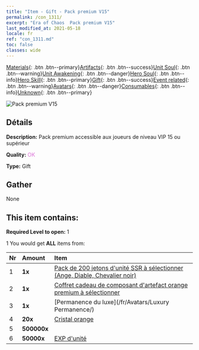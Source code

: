 ```yaml
---
title: "Item - Gift - Pack premium V15"
permalink: /con_1311/
excerpt: "Era of Chaos  Pack premium V15"
last_modified_at: 2021-05-18
locale: fr
ref: "con_1311.md"
toc: false
classes: wide
---
```

 [Materials](/ItemsFR/){: .btn .btn--primary}[Artifacts](/ItemsFR/Artifacts/){: .btn .btn--success}[Unit Soul](/ItemsFR/UnitSoul/){: .btn .btn--warning}[Unit Awakening](/ItemsFR/UnitAwakening/){: .btn .btn--danger}[Hero Soul](/ItemsFR/HeroSoul/){: .btn .btn--info}[Hero Skill](/ItemsFR/HeroSkill/){: .btn .btn--primary}[Gift](/ItemsFR/Gift/){: .btn .btn--success}[Event related](/ItemsFR/Events/){: .btn .btn--warning}[Avatars](/ItemsFR/Avatars/){: .btn .btn--danger}[Consumables](/ItemsFR/Consumables/){: .btn .btn--info}[Unknown](/ItemsFR/Unknown/){: .btn .btn--primary}

 ![Pack premium V15](/images/t/i_905015.png)

## Détails
 **Description:** Pack premium accessible aux joueurs de niveau VIP 15 ou supérieur

 **Quality:** <span style="color: #DA70D6">OK</span>

 **Type:** Gift

## Gather

  None

## This item contains:

 **Required Level to open:** 1

 1 You would get **ALL** items  from:

  | Nr | Amount |     Item    |
  |:---|:-------|:------------|
  | 1 |  **1x** | [Pack de 200 jetons d'unité SSR à sélectionner (Ange, Diable, Chevalier noir)](/ItemsFR/con_1323/) |  | 
  | 2 |  **1x** | [Coffret cadeau de composant d'artefact orange premium à sélectionner](/ItemsFR/con_1315/) |  | 
  | 3 |  **1x** | [Permanence du luxe](/fr/Avatars/Luxury Permanence/) |  | 
  | 4 |  **20x** | [Cristal orange](/ItemsFR/con_730/) |  | 
  | 5 |  **500000x** | <i class="fas fa-coins"/> |  | 
  | 6 |  **50000x** | [EXP d'unité](/ItemsFR/con_902/) |  | 
